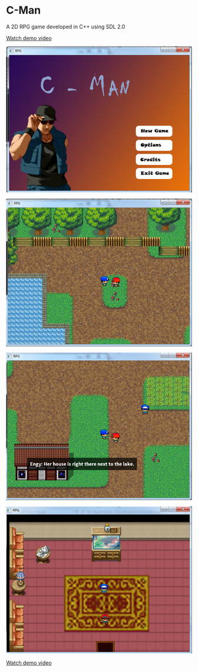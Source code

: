 # C-Man
A 2D RPG game developed in C++ using SDL 2.0

[Watch demo video](https://youtu.be/wdEJSzXHwRI) 

![](https://github.com/bheuju/C-Man/blob/master/results/image1.png)

![](https://github.com/bheuju/C-Man/blob/master/results/image2.png)

![](https://github.com/bheuju/C-Man/blob/master/results/image3.png)

![](https://github.com/bheuju/C-Man/blob/master/results/image4.png)

[Watch demo video](https://youtu.be/wdEJSzXHwRI) 
